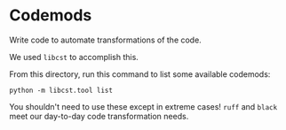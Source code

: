 # Codemods

Write code to automate transformations of the code.

We used `libcst` to accomplish this.

From this directory, run this command to list some available codemods:

```
python -m libcst.tool list
```

You shouldn't need to use these except in extreme cases! `ruff` and `black` meet our
day-to-day code transformation needs.
